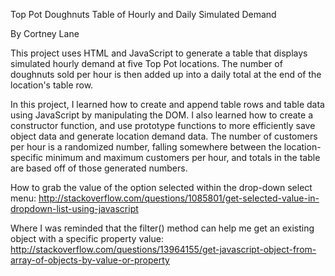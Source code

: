 Top Pot Doughnuts Table of Hourly and Daily Simulated Demand

By Cortney Lane

This project uses HTML and JavaScript to generate a table that displays simulated hourly demand at five Top Pot locations. The number of doughnuts sold per hour is then added up into a daily total at the end of the location's table row.

In this project, I learned how to create and append table rows and table data using JavaScript by manipulating the DOM. I also learned how to create a constructor function, and use prototype functions to more efficiently save object data and generate location demand data. The number of customers per hour is a randomized number, falling somewhere between the location-specific minimum and maximum customers per hour, and totals in the table are based off of those generated numbers.


How to grab the value of the option selected within the drop-down select menu:
http://stackoverflow.com/questions/1085801/get-selected-value-in-dropdown-list-using-javascript

Where I was reminded that the filter() method can help me get an existing object with a specific property value:
http://stackoverflow.com/questions/13964155/get-javascript-object-from-array-of-objects-by-value-or-property

